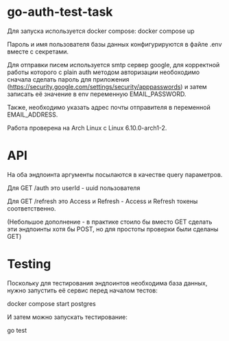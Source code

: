 # go-auth-test-task

Для запуска используется docker compose:
docker compose up

Пароль и имя пользователя базы данных конфигурируются в файле .env вместе с секретами.

Для отправки писем используется smtp сервер google, для корректной работы которого с plain auth методом авторизации необоходимо сначала сделать пароль для приложения (https://security.google.com/settings/security/apppasswords) и затем записать её значение в env переменную EMAIL_PASSWORD. 

Также, необходимо указать адрес почты отправителя в переменной EMAIL_ADDRESS.

Работа проверена на Arch Linux с Linux 6.10.0-arch1-2.

# API
На оба эндпоинта аргументы посылаются в качестве query параметров.

Для GET /auth это userId - uuid пользователя

Для GET /refresh это Access и Refresh - Access и Refresh токены соответственно.

(Небольшое дополнение - в практике стоило бы вместо GET сделать эти эндпоинты хотя бы POST, но для простоты проверки были сделаны GET)

# Testing
Поскольку для тестирования эндпоинтов необходима база данных, нужно запустить её сервис перед началом тестов:

docker compose start postgres

И затем можно запускать тестирование:
 
go test

